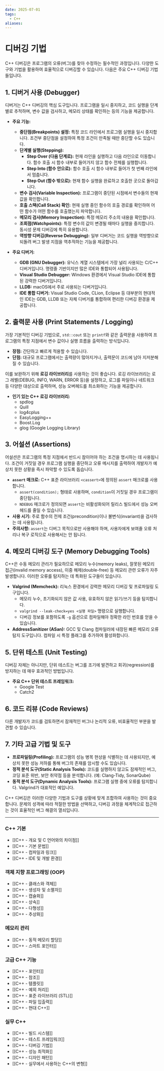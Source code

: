 ```yaml
---
date: 2025-07-01
tags:
  - C++
aliases:
---
```


# 디버깅 기법

C++ 디버깅은 프로그램의 오류(버그)를 찾아 수정하는 필수적인 과정입니다. 다양한 도구와 기법을 활용하여 효율적으로 디버깅할 수 있습니다. 다음은 주요 C++ 디버깅 기법들입니다.

## 1. 디버거 사용 (Debugger)

디버거는 C++ 디버깅의 핵심 도구입니다. 프로그램을 일시 중지하고, 코드 실행을 단계별로 추적하며, 변수 값을 검사하고, 메모리 상태를 확인하는 등의 기능을 제공합니다.

*   **주요 기능:**
    *   **중단점(Breakpoints) 설정:** 특정 코드 라인에서 프로그램 실행을 일시 중지합니다. 조건부 중단점을 설정하여 특정 조건이 만족될 때만 중단할 수도 있습니다.
    *   **단계별 실행(Stepping):**
        *   **Step Over (다음 단계로):** 현재 라인을 실행하고 다음 라인으로 이동합니다. 함수 호출 시 함수 내부로 들어가지 않고 함수 전체를 실행합니다.
        *   **Step Into (함수 안으로):** 함수 호출 시 함수 내부로 들어가 첫 번째 라인에서 멈춥니다.
        *   **Step Out (함수 밖으로):** 현재 함수 실행을 완료하고 호출한 곳으로 돌아갑니다.
    *   **변수 검사(Variable Inspection):** 프로그램이 중단된 시점에서 변수들의 현재 값을 확인합니다.
    *   **호출 스택(Call Stack) 확인:** 현재 실행 중인 함수의 호출 경로를 확인하여 어떤 함수가 어떤 함수를 호출했는지 파악합니다.
    *   **메모리 검사(Memory Inspection):** 특정 메모리 주소의 내용을 확인합니다.
    *   **조회점(Watchpoints):** 특정 변수의 값이 변경될 때마다 실행을 중지합니다. 동시성 문제 디버깅에 특히 유용합니다.
    *   **역방향 디버깅(Reverse Debugging):** 일부 디버거는 코드 실행을 역방향으로 되돌려 버그 발생 지점을 역추적하는 기능을 제공합니다.

*   **주요 디버거:**
    *   **GDB (GNU Debugger):** 유닉스 계열 시스템에서 가장 널리 사용되는 C/C++ 디버거입니다. 명령줄 기반이지만 많은 IDE와 통합되어 사용됩니다.
    *   **Visual Studio Debugger:** Windows 환경에서 Visual Studio IDE에 통합된 강력한 디버거입니다.
    *   **LLDB:** macOS에서 주로 사용되는 디버거입니다.
    *   **IDE 통합 디버거:** Visual Studio Code, CLion, Eclipse 등 대부분의 현대적인 IDE는 GDB, LLDB 또는 자체 디버거를 통합하여 편리한 디버깅 환경을 제공합니다.

## 2. 출력문 사용 (Print Statements / Logging)

가장 기본적인 디버깅 기법으로, `std::cout` 또는 `printf`와 같은 출력문을 사용하여 프로그램의 특정 지점에서 변수 값이나 실행 흐름을 출력하는 방식입니다.

*   **장점:** 간단하고 빠르게 적용할 수 있습니다.
*   **단점:** 대규모 프로그램에서는 출력량이 많아지거나, 출력문이 코드에 남아 지저분해질 수 있습니다.

이를 보완하기 위해 **로깅 라이브러리**를 사용하는 것이 좋습니다. 로깅 라이브러리는 로그 레벨(DEBUG, INFO, WARN, ERROR 등)을 설정하고, 로그를 파일이나 네트워크 등 다양한 대상으로 출력하며, 성능 오버헤드를 최소화하는 기능을 제공합니다.

*   **인기 있는 C++ 로깅 라이브러리:**
    *   spdlog
    *   Quill
    *   log4cplus
    *   EasyLogging++
    *   Boost.Log
    *   glog (Google Logging Library)

## 3. 어설션 (Assertions)

어설션은 프로그램의 특정 지점에서 반드시 참이어야 하는 조건을 명시하는 데 사용됩니다. 조건이 거짓일 경우 프로그램 실행을 중단하고 오류 메시지를 출력하여 개발자가 예상치 못한 상황을 즉시 파악할 수 있도록 돕습니다.

*   **`assert` 매크로:** C++ 표준 라이브러리 `<cassert>`에 정의된 `assert` 매크로를 사용합니다.
    *   `assert(condition);` 형태로 사용하며, `condition`이 거짓일 경우 프로그램이 중단됩니다.
    *   `NDEBUG` 매크로가 정의되면 `assert`는 비활성화되어 릴리스 빌드에서 성능 오버헤드를 줄일 수 있습니다.
*   **사용 시기:** 주로 함수의 전제 조건(precondition)이나 불변식(invariant)을 검사하는 데 사용됩니다.
*   **주의사항:** `assert`는 디버그 목적으로만 사용해야 하며, 사용자에게 보여줄 오류 처리나 복구 로직으로 사용해서는 안 됩니다.

## 4. 메모리 디버깅 도구 (Memory Debugging Tools)

C++은 수동 메모리 관리가 필요하므로 메모리 누수(memory leaks), 잘못된 메모리 접근(invalid memory access), 이중 해제(double-free) 등 메모리 관련 오류가 자주 발생합니다. 이러한 오류를 탐지하는 데 특화된 도구들이 있습니다.

*   **Valgrind (Memcheck):** 리눅스 환경에서 강력한 메모리 디버깅 및 프로파일링 도구입니다.
    *   메모리 누수, 초기화되지 않은 값 사용, 유효하지 않은 읽기/쓰기 등을 탐지합니다.
    *   `valgrind --leak-check=yes <실행 파일>` 명령으로 실행합니다.
    *   디버깅 정보를 포함하도록 `-g` 옵션으로 컴파일해야 정확한 라인 번호를 얻을 수 있습니다.
*   **AddressSanitizer (ASan):** GCC 및 Clang 컴파일러에 내장된 빠른 메모리 오류 탐지 도구입니다. 컴파일 시 특정 플래그를 추가하여 활성화합니다.

## 5. 단위 테스트 (Unit Testing)

디버깅 자체는 아니지만, 단위 테스트는 버그를 조기에 발견하고 회귀(regression)를 방지하는 데 매우 효과적인 방법입니다.

*   **주요 C++ 단위 테스트 프레임워크:**
    *   Google Test
    *   Catch2

## 6. 코드 리뷰 (Code Reviews)

다른 개발자가 코드를 검토하면서 잠재적인 버그나 논리적 오류, 비효율적인 부분을 발견할 수 있습니다.

## 7. 기타 고급 기법 및 도구

*   **프로파일링(Profiling):** 프로그램의 성능 병목 현상을 식별하는 데 사용되지만, 예상치 못한 성능 저하를 통해 버그의 존재를 암시할 수도 있습니다.
*   **정적 분석 도구(Static Analysis Tools):** 코드를 실행하지 않고도 잠재적인 버그, 코딩 표준 위반, 보안 취약점 등을 분석합니다. (예: Clang-Tidy, SonarQube)
*   **동적 분석 도구(Dynamic Analysis Tools):** 프로그램 실행 중에 오류를 탐지합니다. Valgrind가 대표적인 예입니다.

C++ 디버깅은 이러한 다양한 기법과 도구를 상황에 맞게 조합하여 사용하는 것이 중요합니다. 문제의 성격에 따라 적절한 방법을 선택하고, 디버깅 과정을 체계적으로 접근하는 것이 효율적인 버그 해결의 열쇠입니다.

---
### C++ 기본

- [[C++ - 개요 및 C 언어와의 차이점]]
- [[C++ - 기본 문법]]
- [[C++ - 컴파일과 링크]]
- [[C++ - IDE 및 개발 환경]]

### 객체 지향 프로그래밍 (OOP)

- [[C++ - 클래스와 객체]]
- [[C++ - 생성자 및 소멸자]]
- [[C++ - 캡슐화]]
- [[C++ - 상속]]
- [[C++ - 다형성]]
- [[C++ - 추상화]]

### 메모리 관리

- [[C++ - 동적 메모리 할당]]
- [[C++ - 스마트 포인터]]

### 고급 C++ 기능

- [[C++ - 포인터]]
- [[C++ - 참조]]
- [[C++ - 템플릿]]
- [[C++ - 예외 처리]]
- [[C++ - 표준 라이브러리 (STL)]]
- [[C++ - 파일 입출력]]
- [[C++ - 현대 C++]]

### 실무 C++

- [[C++ - 빌드 시스템]]
- [[C++ - 테스트 프레임워크]]
- [[C++ - 디버깅 기법]]
- [[C++ - 성능 최적화]]
- [[C++ - 디자인 패턴]]
- [[C++ - 실무에서 사용하는 C++의 변형]]
